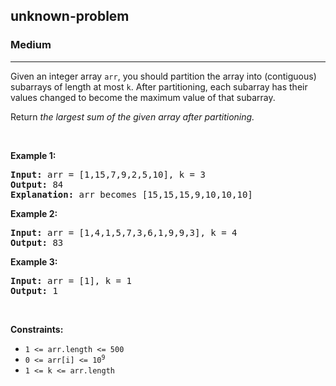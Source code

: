 <h2>unknown-problem</h2><h3>Medium</h3><hr><div><p>Given an integer array <code>arr</code>, you should partition the array into (contiguous) subarrays of length at most <code>k</code>. After partitioning, each subarray has their values changed to become the maximum value of that subarray.</p>

<p>Return <em>the largest sum of the given array after partitioning.</em></p>

<p>&nbsp;</p>
<p><strong>Example 1:</strong></p>

<pre><strong>Input:</strong> arr = [1,15,7,9,2,5,10], k = 3
<strong>Output:</strong> 84
<strong>Explanation:</strong> arr becomes [15,15,15,9,10,10,10]
</pre>

<p><strong>Example 2:</strong></p>

<pre><strong>Input:</strong> arr = [1,4,1,5,7,3,6,1,9,9,3], k = 4
<strong>Output:</strong> 83
</pre>

<p><strong>Example 3:</strong></p>

<pre><strong>Input:</strong> arr = [1], k = 1
<strong>Output:</strong> 1
</pre>

<p>&nbsp;</p>
<p><strong>Constraints:</strong></p>

<ul>
	<li><code>1 &lt;= arr.length &lt;= 500</code></li>
	<li><code>0 &lt;= arr[i] &lt;= 10<sup>9</sup></code></li>
	<li><code>1 &lt;= k &lt;= arr.length</code></li>
</ul>
</div>